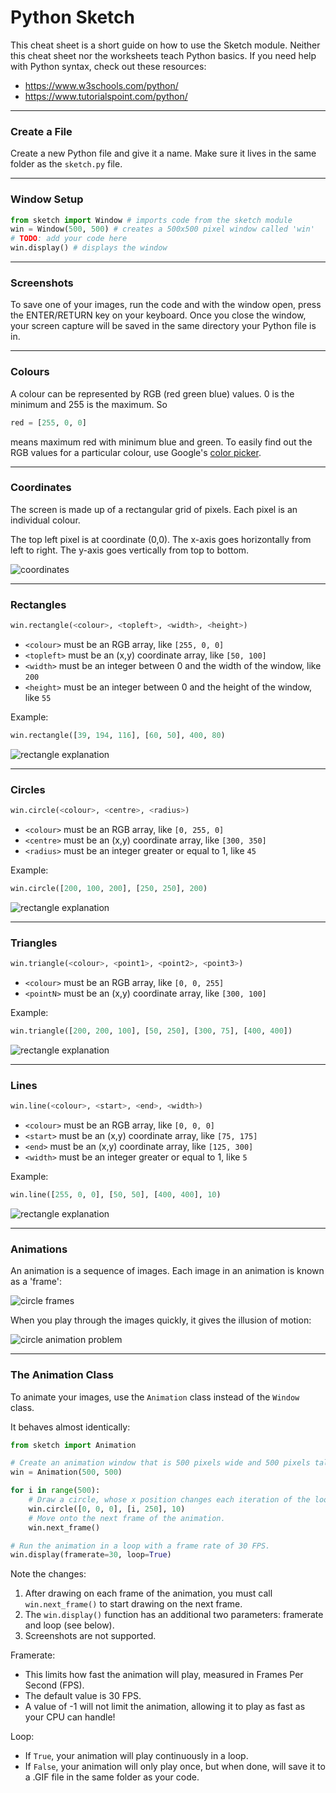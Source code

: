# Python Sketch

This cheat sheet is a short guide on how to use the Sketch module.
Neither this cheat sheet nor the worksheets teach Python basics.
If you need help with Python syntax, check out these resources:

* https://www.w3schools.com/python/
* https://www.tutorialspoint.com/python/


---

### Create a File

Create a new Python file and give it a name. Make sure it lives in the same folder as the `sketch.py` file.


---

### Window Setup

```python
from sketch import Window # imports code from the sketch module
win = Window(500, 500) # creates a 500x500 pixel window called 'win'
# TODO: add your code here
win.display() # displays the window
```


---

### Screenshots

To save one of your images, run the code and with the window open, press the ENTER/RETURN key on your keyboard.
Once you close the window, your screen capture will be saved in the same directory your Python file is in.


---

### Colours

A colour can be represented by RGB (red green blue) values.
0 is the minimum and 255 is the maximum. So

```python
red = [255, 0, 0]
```

means maximum red with minimum blue and green.
To easily find out the RGB values for a particular colour, use Google's [color picker](https://g.co/kgs/6nrJno).


---

### Coordinates

The screen is made up of a rectangular grid of pixels.
Each pixel is an individual colour.

The top left pixel is at coordinate (0,0).
The x-axis goes horizontally from left to right.
The y-axis goes vertically from top to bottom.

![coordinates](.data/coordinates.jpg)


---

### Rectangles

```python
win.rectangle(<colour>, <topleft>, <width>, <height>)
```
* `<colour>` must be an RGB array, like `[255, 0, 0]`
* `<topleft>` must be an (x,y) coordinate array, like `[50, 100]`
* `<width>` must be an integer between 0 and the width of the window, like `200`
* `<height>` must be an integer between 0 and the height of the window, like `55`

Example:
```python
win.rectangle([39, 194, 116], [60, 50], 400, 80)
```

![rectangle explanation](.data/rectangle_explanation.jpg)


---

### Circles

```python
win.circle(<colour>, <centre>, <radius>)
```
* `<colour>` must be an RGB array, like `[0, 255, 0]`
* `<centre>` must be an (x,y) coordinate array, like `[300, 350]`
* `<radius>` must be an integer greater or equal to 1, like `45`

Example:
```python
win.circle([200, 100, 200], [250, 250], 200)
```

![rectangle explanation](.data/circle_explanation.jpg)


---

### Triangles

```python
win.triangle(<colour>, <point1>, <point2>, <point3>)
```
* `<colour>` must be an RGB array, like `[0, 0, 255]`
* `<pointN>` must be an (x,y) coordinate array, like `[300, 100]`

Example:
```python
win.triangle([200, 200, 100], [50, 250], [300, 75], [400, 400])
```

![rectangle explanation](.data/triangle_explanation.jpg)


---

### Lines

```python
win.line(<colour>, <start>, <end>, <width>)
```
* `<colour>` must be an RGB array, like `[0, 0, 0]`
* `<start>` must be an (x,y) coordinate array, like `[75, 175]`
* `<end>` must be an (x,y) coordinate array, like `[125, 300]`
* `<width>` must be an integer greater or equal to 1, like `5`

Example:
```python
win.line([255, 0, 0], [50, 50], [400, 400], 10)
```

![rectangle explanation](.data/line_explanation.jpg)


---

### Animations

An animation is a sequence of images.
Each image in an animation is known as a 'frame':

![circle frames](.data/circle_frames.jpg)

When you play through the images quickly, it gives the illusion of motion:

![circle animation problem](.data/circle_animation_problem.gif)

---

### The Animation Class

To animate your images, use the `Animation` class instead of the `Window` class.

It behaves almost identically:

```python
from sketch import Animation

# Create an animation window that is 500 pixels wide and 500 pixels tall. 
win = Animation(500, 500)

for i in range(500):
    # Draw a circle, whose x position changes each iteration of the loop.
    win.circle([0, 0, 0], [i, 250], 10)
    # Move onto the next frame of the animation.
    win.next_frame()

# Run the animation in a loop with a frame rate of 30 FPS.
win.display(framerate=30, loop=True)
```

Note the changes:

1. After drawing on each frame of the animation, you must call `win.next_frame()` to start drawing on the next frame.
2. The `win.display()` function has an additional two parameters: framerate and loop (see below).
3. Screenshots are not supported.

Framerate:
* This limits how fast the animation will play, measured in Frames Per Second (FPS). 
* The default value is 30 FPS. 
* A value of -1 will not limit the animation, allowing it to play as fast as your CPU can handle!

Loop:
* If `True`, your animation will play continuously in a loop.
* If `False`, your animation will only play once, but when done, will save it to a .GIF file in the same folder as your code.
